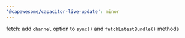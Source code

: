 ```yaml
---
'@capawesome/capacitor-live-update': minor
---
```


fetch: add `channel` option to `sync()` and `fetchLatestBundle()` methods
